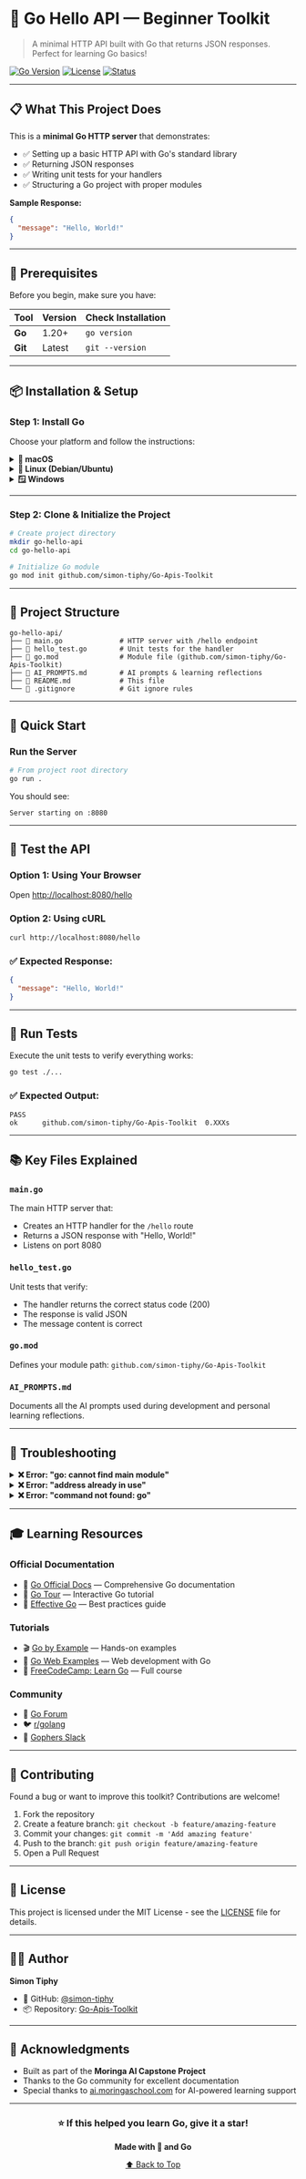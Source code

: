# 🚀 Go Hello API — Beginner Toolkit

> A minimal HTTP API built with Go that returns JSON responses. Perfect for learning Go basics!

[![Go Version](https://img.shields.io/badge/Go-1.20+-00ADD8?style=for-the-badge&logo=go)](https://go.dev/)
[![License](https://img.shields.io/badge/License-MIT-green?style=for-the-badge)](LICENSE)
[![Status](https://img.shields.io/badge/Status-Active-success?style=for-the-badge)](https://github.com/simon-tiphy/Go-Apis-Toolkit)

---

## 📋 What This Project Does

This is a **minimal Go HTTP server** that demonstrates:
- ✅ Setting up a basic HTTP API with Go's standard library
- ✅ Returning JSON responses
- ✅ Writing unit tests for your handlers
- ✅ Structuring a Go project with proper modules

**Sample Response:**
```json
{
  "message": "Hello, World!"
}
```

---

## 🎯 Prerequisites

Before you begin, make sure you have:

| Tool | Version | Check Installation |
|------|---------|-------------------|
| **Go** | 1.20+ | `go version` |
| **Git** | Latest | `git --version` |

---

## 📦 Installation & Setup

### Step 1: Install Go

Choose your platform and follow the instructions:

<details>
<summary><b>🍎 macOS</b></summary>

#### Using Homebrew (Recommended)
```bash
brew install go
```

#### Verify Installation
```bash
go version
```
✅ Expected output: `go version go1.20.x darwin/amd64`

</details>

<details>
<summary><b>🐧 Linux (Debian/Ubuntu)</b></summary>

#### Using APT
```bash
sudo apt update
sudo apt install -y golang
```

#### Verify Installation
```bash
go version
```
✅ Expected output: `go version go1.20.x linux/amd64`

</details>

<details>
<summary><b>🪟 Windows</b></summary>

1. Download the installer from [https://go.dev/doc/install](https://go.dev/doc/install)
2. Run the `.msi` file and follow the wizard
3. Restart your terminal

#### Verify Installation
```bash
go version
```
✅ Expected output: `go version go1.20.x windows/amd64`

</details>

---

### Step 2: Clone & Initialize the Project

```bash
# Create project directory
mkdir go-hello-api
cd go-hello-api

# Initialize Go module
go mod init github.com/simon-tiphy/Go-Apis-Toolkit
```

---

## 📁 Project Structure

```
go-hello-api/
├── 📄 main.go              # HTTP server with /hello endpoint
├── 📄 hello_test.go        # Unit tests for the handler
├── 📄 go.mod               # Module file (github.com/simon-tiphy/Go-Apis-Toolkit)
├── 📄 AI_PROMPTS.md        # AI prompts & learning reflections
├── 📄 README.md            # This file
└── 📄 .gitignore           # Git ignore rules
```

---

## 🚀 Quick Start

### Run the Server

```bash
# From project root directory
go run .
```

You should see:
```
Server starting on :8080
```

---

## 🧪 Test the API

### Option 1: Using Your Browser
Open [http://localhost:8080/hello](http://localhost:8080/hello)

### Option 2: Using cURL
```bash
curl http://localhost:8080/hello
```

### ✅ Expected Response:
```json
{
  "message": "Hello, World!"
}
```

---

## 🧪 Run Tests

Execute the unit tests to verify everything works:

```bash
go test ./...
```

### ✅ Expected Output:
```
PASS
ok      github.com/simon-tiphy/Go-Apis-Toolkit  0.XXXs
```

---

## 📚 Key Files Explained

### `main.go`
The main HTTP server that:
- Creates an HTTP handler for the `/hello` route
- Returns a JSON response with "Hello, World!"
- Listens on port 8080

### `hello_test.go`
Unit tests that verify:
- The handler returns the correct status code (200)
- The response is valid JSON
- The message content is correct

### `go.mod`
Defines your module path: `github.com/simon-tiphy/Go-Apis-Toolkit`

### `AI_PROMPTS.md`
Documents all the AI prompts used during development and personal learning reflections.

---

## 🐛 Troubleshooting

<details>
<summary><b>❌ Error: "go: cannot find main module"</b></summary>

**Solution:** Initialize the Go module first:
```bash
go mod init github.com/simon-tiphy/Go-Apis-Toolkit
```

</details>

<details>
<summary><b>❌ Error: "address already in use"</b></summary>

**Solution:** Port 8080 is occupied. Find and stop the process:

**macOS/Linux:**
```bash
lsof -i :8080
kill -9 <PID>
```

**Windows:**
```bash
netstat -ano | findstr :8080
taskkill /PID <PID> /F
```

Or change the port in `main.go` to 8081 or another available port.

</details>

<details>
<summary><b>❌ Error: "command not found: go"</b></summary>

**Solution:** Go isn't installed or not in your PATH.

1. Reinstall Go from [https://go.dev/doc/install](https://go.dev/doc/install)
2. Add Go to your PATH:

**macOS/Linux** (add to `~/.bashrc` or `~/.zshrc`):
```bash
export PATH=$PATH:/usr/local/go/bin
source ~/.bashrc
```

**Windows:** The installer should handle this automatically. Restart your terminal.

</details>

---

## 🎓 Learning Resources

### Official Documentation
- 📖 [Go Official Docs](https://go.dev/doc/) — Comprehensive Go documentation
- 🎯 [Go Tour](https://go.dev/tour/) — Interactive Go tutorial
- 📘 [Effective Go](https://go.dev/doc/effective_go) — Best practices guide

### Tutorials
- 🎬 [Go by Example](https://gobyexample.com/) — Hands-on examples
- 📝 [Go Web Examples](https://gowebexamples.com/) — Web development with Go
- 🎥 [FreeCodeCamp: Learn Go](https://www.youtube.com/watch?v=YS4e4q9oBaU) — Full course

### Community
- 💬 [Go Forum](https://forum.golangbridge.org/)
- 🐦 [r/golang](https://www.reddit.com/r/golang/)
- 💼 [Gophers Slack](https://gophers.slack.com/)

---

## 🤝 Contributing

Found a bug or want to improve this toolkit? Contributions are welcome!

1. Fork the repository
2. Create a feature branch: `git checkout -b feature/amazing-feature`
3. Commit your changes: `git commit -m 'Add amazing feature'`
4. Push to the branch: `git push origin feature/amazing-feature`
5. Open a Pull Request

---

## 📄 License

This project is licensed under the MIT License - see the [LICENSE](LICENSE) file for details.

---

## 👨‍💻 Author

**Simon Tiphy**

- 🔗 GitHub: [@simon-tiphy](https://github.com/simon-tiphy)
- 📦 Repository: [Go-Apis-Toolkit](https://github.com/simon-tiphy/Go-Apis-Toolkit)

---

## 🙏 Acknowledgments

- Built as part of the **Moringa AI Capstone Project**
- Thanks to the Go community for excellent documentation
- Special thanks to [ai.moringaschool.com](https://ai.moringaschool.com) for AI-powered learning support

---

<div align="center">

### ⭐ If this helped you learn Go, give it a star!

**Made with 💙 and Go**

[⬆ Back to Top](#-go-hello-api--beginner-toolkit)

</div>